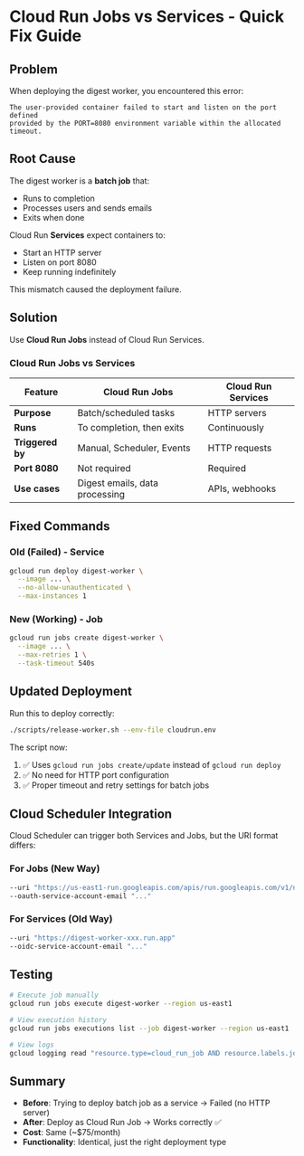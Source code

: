 # Cloud Run Jobs vs Services - Quick Fix Guide

## Problem

When deploying the digest worker, you encountered this error:

```
The user-provided container failed to start and listen on the port defined
provided by the PORT=8080 environment variable within the allocated timeout.
```

## Root Cause

The digest worker is a **batch job** that:

- Runs to completion
- Processes users and sends emails
- Exits when done

Cloud Run **Services** expect containers to:

- Start an HTTP server
- Listen on port 8080
- Keep running indefinitely

This mismatch caused the deployment failure.

## Solution

Use **Cloud Run Jobs** instead of Cloud Run Services.

### Cloud Run Jobs vs Services

| Feature          | Cloud Run Jobs                 | Cloud Run Services |
| ---------------- | ------------------------------ | ------------------ |
| **Purpose**      | Batch/scheduled tasks          | HTTP servers       |
| **Runs**         | To completion, then exits      | Continuously       |
| **Triggered by** | Manual, Scheduler, Events      | HTTP requests      |
| **Port 8080**    | Not required                   | Required           |
| **Use cases**    | Digest emails, data processing | APIs, webhooks     |

## Fixed Commands

### Old (Failed) - Service

```bash
gcloud run deploy digest-worker \
  --image ... \
  --no-allow-unauthenticated \
  --max-instances 1
```

### New (Working) - Job

```bash
gcloud run jobs create digest-worker \
  --image ... \
  --max-retries 1 \
  --task-timeout 540s
```

## Updated Deployment

Run this to deploy correctly:

```bash
./scripts/release-worker.sh --env-file cloudrun.env
```

The script now:

1. ✅ Uses `gcloud run jobs create/update` instead of `gcloud run deploy`
2. ✅ No need for HTTP port configuration
3. ✅ Proper timeout and retry settings for batch jobs

## Cloud Scheduler Integration

Cloud Scheduler can trigger both Services and Jobs, but the URI format differs:

### For Jobs (New Way)

```bash
--uri "https://us-east1-run.googleapis.com/apis/run.googleapis.com/v1/namespaces/PROJECT_ID/jobs/digest-worker:run"
--oauth-service-account-email "..."
```

### For Services (Old Way)

```bash
--uri "https://digest-worker-xxx.run.app"
--oidc-service-account-email "..."
```

## Testing

```bash
# Execute job manually
gcloud run jobs execute digest-worker --region us-east1

# View execution history
gcloud run jobs executions list --job digest-worker --region us-east1

# View logs
gcloud logging read "resource.type=cloud_run_job AND resource.labels.job_name=digest-worker" --limit 50
```

## Summary

- **Before**: Trying to deploy batch job as a service → Failed (no HTTP server)
- **After**: Deploy as Cloud Run Job → Works correctly ✅
- **Cost**: Same (~$75/month)
- **Functionality**: Identical, just the right deployment type
